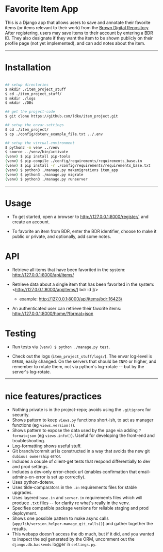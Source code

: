 # Favorite Item App

This is a Django app that allows users to save and annotate their favorite items (or items
relevant to their work) from the [Brown Digital Repository](https://repository.library.brown.edu/studio/).
After registering, users may save items to their account by entering a BDR ID. They also designate
if they want the item to be shown publicly on their profile page (not yet implemented), and can add
notes about the item.

--- 

# Installation

```bash

## setup directories
$ mkdir ./item_project_stuff
$ cd ./item_project_stuff/
$ mkdir ./logs
$ mkdir ./DBs

## get the project-code
$ git clone https://github.com/ldko/item_project.git

## setup the envar-settings
$ cd ./item_project/
$ cp ./config/dotenv_example_file.txt ../.env

## setup the virtual-environment
$ python3 -m venv ../venv
$ source ../venv/bin/activate
(venv) $ pip install pip-tools
(venv) $ pip-compile ./config/requirements/requirements_base.in
(venv) $ pip install -r ./config/requirements/requirements_base.txt
(venv) $ python3 ./manage.py makemigrations item_app
(venv) $ python3 ./manage.py migrate
(venv) $ python3 ./manage.py runserver
```

---


# Usage

- To get started, open a browser to <http://127.0.0.1:8000/register/>, and create an account.

- To favorite an item from BDR, enter the BDR identifier, choose to make it public or private, and optionally, add some notes.

# API

- Retrieve all items that have been favorited in the system: <http://127.0.0.1:8000/api/items/>

- Retrieve data about a single item that has been favorited in the system: <http://127.0.0.1:8000/api/items/[ bdr id ]/>
  - example: <http://127.0.0.1:8000/api/items/bdr:16423/>

- An authenticated user can retrieve their favorite items: <http://127.0.0.1:8000/home/?format=json>

# Testing
- Run tests via `(venv) $ python ./manage.py test`.

- Check out the logs (`item_project_stuff/logs/`). The envar log-level is `DEBUG`, easily changed. On the servers that should be `INFO` or higher, and remember to rotate them, not via python's log-rotate -- but by the server's log-rotate.

---


# nice features/practices

- Nothing private is in the project-repo; avoids using the `.gitignore` for security.
- Shows pattern to keep `views.py` functions short-ish, to act as manager functions (eg `views.version()`).
- Shows pattern to expose the data used by the page via adding `?format=json` (eg `views.info()`). Useful for developing the front-end and troubleshooting.
- Log-formatting shows useful stuff.
- Git branch/commit url is constructed in a way that avoids the new git `dubious ownership` error.
- Includes a couple of client-get tests that respond differentially to dev and prod settings.
- Includes a dev-only error-check url (enables confirmation that email-admins-on-error is set up correctly).
- Uses python-dotenv.
- Uses tilde-comparators in the `.in` requirements files for stable upgrades.
- Uses layered `base.in` and `server.in` requirements files which will produce `.txt` files -- for clarity re what's really in the venv. 
- Specifies compatible package versions for reliable staging and prod deployment.
- Shows one possible pattern to make async calls (`app/lib/version_helper.manage_git_calls()`) and gather together the results.
- This webapp doesn't access the db much, but if it did, and you wanted to inspect the sql generated by the ORM, uncomment out the `django.db.backends` logger in `settings.py`.

